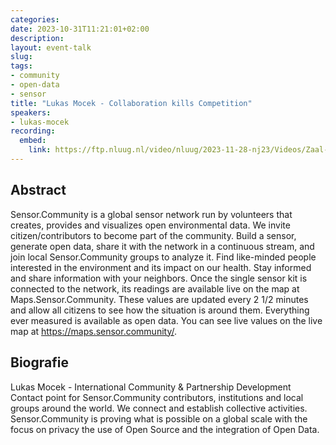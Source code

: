 ```yaml
---
categories:
date: 2023-10-31T11:21:01+02:00
description:
layout: event-talk
slug:
tags:
- community
- open-data
- sensor
title: "Lukas Mocek - Collaboration kills Competition"
speakers:
- lukas-mocek
recording:
  embed:
    link: https://ftp.nluug.nl/video/nluug/2023-11-28-nj23/Videos/Zaal-1/nj23_zaal-1_06_Collaboration_kills_Competition_-_Lukas_Mocek.webm
---
```


## Abstract

Sensor.Community is a global sensor network run by volunteers that creates, provides and visualizes open environmental data. We invite citizen/contributors to become part of the community. Build a sensor, generate open data, share it with the network in a continuous stream, and join local Sensor.Community groups to analyze it. Find like-minded people interested in the environment and its impact on our health. Stay informed and share information with your neighbors. Once the single sensor kit is connected to the network, its readings are available live on the map at Maps.Sensor.Community. These values are updated every 2 1/2 minutes and allow all citizens to see how the situation is around them. Everything ever measured is available as open data. You can see live values on the live map at https://maps.sensor.community/.

## Biografie

Lukas Mocek - International Community & Partnership Development Contact point for Sensor.Community contributors, institutions and local groups around the world.
We connect and establish collective activities. Sensor.Community is proving what is possible on a global scale with the focus on privacy the use of Open Source and the integration of Open Data.
